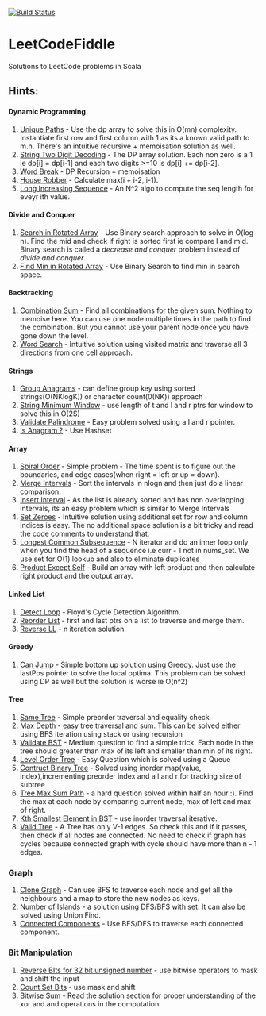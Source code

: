 [![Build Status](https://travis-ci.org/IamConstantine/LeetCodeFiddle.svg?branch=master)](https://travis-ci.org/IamConstantine/LeetCodeFiddle)
# LeetCodeFiddle
Solutions to LeetCode problems in Scala


## Hints:

#### **Dynamic Programming**

1. [Unique Paths](https://leetcode.com/problems/unique-paths) - Use the dp array to solve this in O(mn) complexity. Instantiate first row and first column with 1 as its a known valid path to m.n. There's an intuitive recursive + memoisation solution as well.
2. [String Two Digit Decoding](https://leetcode.com/problems/decode-ways) - The DP array solution. Each non zero is a 1 ie dp[i] = dp[i-1] and each two digits >=10 is dp[i] += dp[i-2].
3. [Word Break](https://leetcode.com/problems/word-break) - DP Recursion + memoisation
4. [House Robber](https://leetcode.com/problems/house-robber) - Calculate max(i + i-2, i-1). 
5. [Long Increasing Sequence](https://leetcode.com/problems/longest-increasing-subsequence) - An N^2 algo to compute the seq length for eveyr ith value.

#### **Divide and Conquer**

1. [Search in Rotated Array](https://leetcode.com/problems/search-in-rotated-sorted-array/) - Use Binary search approach to solve in O(log n). Find the mid and check if right is sorted first ie compare l and mid. Binary search is called a _decrease and conquer_ problem instead of _divide and conquer_.
2. [Find Min in Rotated Array](https://leetcode.com/problems/find-minimum-in-rotated-sorted-array) - Use Binary Search to find min in search space.

#### **Backtracking**

1. [Combination Sum](https://leetcode.com/problems/combination-sum) - Find all combinations for the given sum. Nothing to memoise here. You can use one node multiple times in the path to find the combination. But you cannot use your parent node once you have gone down the level.
2. [Word Search](https://leetcode.com/problems/word-search) - Intuitive solution using visited matrix and traverse all 3 directions from one cell approach.

#### **Strings**

1. [Group Anagrams](https://leetcode.com/problems/group-anagrams) - can define group key using sorted strings(O(NKlogK)) or character count(0(NK)) approach
2. [String Minimum Window](https://leetcode.com/problems/minimum-window-substring) - use length of t and l and r ptrs for window to solve this in O(2S)
3. [Validate Palindrome](https://leetcode.com/problems/valid-palindrome) - Easy problem solved using a l and r pointer.
4. [Is Anagram ?](https://leetcode.com/problems/valid-anagram) - Use Hashset

#### **Array**

1. [Spiral Order](https://leetcode.com/problems/spiral-matrix) - Simple problem - The time spent is to figure out the boundaries, and edge cases(when right = left or up = down).
2. [Merge Intervals](https://leetcode.com/problems/merge-intervals) - Sort the intervals in nlogn and then just do a linear comparison.
3. [Insert Interval](https://leetcode.com/problems/insert-interval) - As the list is already sorted and has non overlapping intervals, its an easy problem which is similar to Merge Intervals
4. [Set Zeroes](https://leetcode.com/problems/set-matrix-zeroes) - Intuitive solution using additional set for row and column indices is easy. The no additional space solution is a bit tricky and read the code comments to understand that. 
5. [Longest Common Subsequence](https://leetcode.com/problems/longest-consecutive-sequence) - N iterator and do an inner loop only when you find the head of a sequence i.e curr - 1 not in nums_set. We use set for O(1) lookup and also to eliminate duplicates
5. [Product Except Self](https://leetcode.com/problems/product-of-array-except-self) - Build an array with left product and then calculate right product and the output array.

#### **Linked List**

1. [Detect Loop](https://leetcode.com/problems/linked-list-cycle) - Floyd's Cycle Detection Algorithm.
2. [Reorder List](https://leetcode.com/problems/reorder-list) - first and last ptrs on a list to traverse and merge them.
3. [Reverse LL](https://leetcode.com/problems/reverse-linked-list) - n iteration solution.

#### **Greedy**

1. [Can Jump](https://leetcode.com/problems/jump-game) - Simple bottom up solution using Greedy. Just use the lastPos pointer to solve the local optima. This problem can be solved using DP as well but the solution is worse ie O(n^2)

#### **Tree**

1. [Same Tree](https://leetcode.com/problems/same-tree) - Simple preorder traversal and equality check
2. [Max Depth](https://leetcode.com/problems/maximum-depth-of-binary-tree) - easy tree traversal and sum. This can be solved either using BFS iteration using stack or using recursion
3. [Validate BST](https://leetcode.com/problems/validate-binary-search-tree) - Medium question to find a simple trick. Each node in the tree should greater than max of its left and smaller than min of its right.
4. [Level Order Tree](https://leetcode.com/problems/binary-tree-level-order-traversal) - Easy Question which is solved using a Queue
5. [Contruct Binary Tree](https://leetcode.com/problems/construct-binary-tree-from-preorder-and-inorder-traversal) - Solved using inorder map(value, index),incrementing preorder index and a l and r for tracking size of subtree 
5. [Tree Max Sum Path](https://leetcode.com/problems/binary-tree-maximum-path-sum) - a hard question solved within half an hour :). Find the max at each node by comparing current node, max of left and max of right.
6. [Kth Smallest Element in BST](https://leetcode.com/problems/kth-smallest-element-in-a-bst) - use inorder traversal iterative.
7. [Valid Tree](https://leetcode.com/problems/graph-valid-tree) - A Tree has only V-1 edges. So check this and if it passes, then check if all nodes are connected. No need to check if graph has cycles because connected graph with cycle should have more than n - 1 edges.

### **Graph**

1. [Clone Graph](https://leetcode.com/problems/clone-graph) - Can use BFS to traverse each node and get all the neighbours and a map to store the new nodes as keys.
2. [Number of Islands](https://leetcode.com/problems/number-of-islands) - a solution using DFS/BFS with set. It can also be solved using Union Find.
3. [Connected Components](https://leetcode.com/problems/number-of-connected-components-in-an-undirected-graph) - Use BFS/DFS to traverse each connected component.

### **Bit Manipulation**

1. [Reverse BIts for 32 bit unsigned number](https://leetcode.com/problems/reverse-bits) - use bitwise operators to mask and shift the input
2. [Count Set Bits](https://leetcode.com/problems/number-of-1-bits) - use mask and shift
3. [Bitwise Sum](https://leetcode.com/problems/sum-of-two-integers) - Read the solution section for proper understanding of the xor and and operations in the computation.
